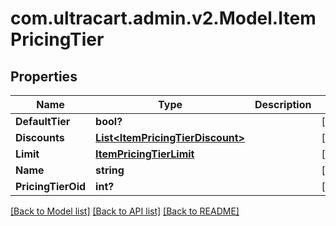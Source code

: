 # com.ultracart.admin.v2.Model.ItemPricingTier
## Properties

Name | Type | Description | Notes
------------ | ------------- | ------------- | -------------
**DefaultTier** | **bool?** |  | [optional] 
**Discounts** | [**List&lt;ItemPricingTierDiscount&gt;**](ItemPricingTierDiscount.md) |  | [optional] 
**Limit** | [**ItemPricingTierLimit**](ItemPricingTierLimit.md) |  | [optional] 
**Name** | **string** |  | [optional] 
**PricingTierOid** | **int?** |  | [optional] 

[[Back to Model list]](../README.md#documentation-for-models) [[Back to API list]](../README.md#documentation-for-api-endpoints) [[Back to README]](../README.md)

